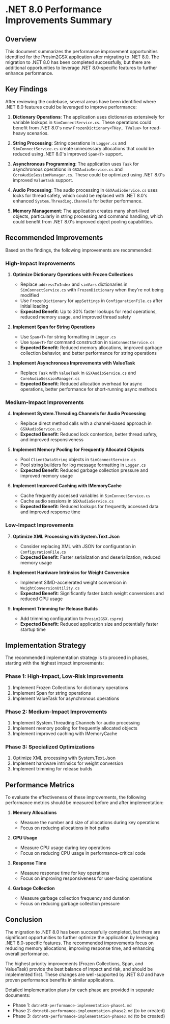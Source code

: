 # .NET 8.0 Performance Improvements Summary

## Overview

This document summarizes the performance improvement opportunities identified for the Prosim2GSX application after migrating to .NET 8.0. The migration to .NET 8.0 has been completed successfully, but there are additional opportunities to leverage .NET 8.0-specific features to further enhance performance.

## Key Findings

After reviewing the codebase, several areas have been identified where .NET 8.0 features could be leveraged to improve performance:

1. **Dictionary Operations**: The application uses dictionaries extensively for variable lookups in `SimConnectService.cs`. These operations could benefit from .NET 8.0's new `FrozenDictionary<TKey, TValue>` for read-heavy scenarios.

2. **String Processing**: String operations in `Logger.cs` and `SimConnectService.cs` create unnecessary allocations that could be reduced using .NET 8.0's improved `Span<T>` support.

3. **Asynchronous Programming**: The application uses `Task` for asynchronous operations in `GSXAudioService.cs` and `CoreAudioSessionManager.cs`. These could be optimized using .NET 8.0's improved `ValueTask` support.

4. **Audio Processing**: The audio processing in `GSXAudioService.cs` uses locks for thread safety, which could be replaced with .NET 8.0's enhanced `System.Threading.Channels` for better performance.

5. **Memory Management**: The application creates many short-lived objects, particularly in string processing and command handling, which could benefit from .NET 8.0's improved object pooling capabilities.

## Recommended Improvements

Based on the findings, the following improvements are recommended:

### High-Impact Improvements

1. **Optimize Dictionary Operations with Frozen Collections**
   - Replace `addressToIndex` and `simVars` dictionaries in `SimConnectService.cs` with `FrozenDictionary` when they're not being modified
   - Use `FrozenDictionary` for `appSettings` in `ConfigurationFile.cs` after initial loading
   - **Expected Benefit**: Up to 30% faster lookups for read operations, reduced memory usage, and improved thread safety

2. **Implement Span<T> for String Operations**
   - Use `Span<T>` for string formatting in `Logger.cs`
   - Use `Span<T>` for command construction in `SimConnectService.cs`
   - **Expected Benefit**: Reduced memory allocations, improved garbage collection behavior, and better performance for string operations

3. **Implement Asynchronous Improvements with ValueTask**
   - Replace `Task` with `ValueTask` in `GSXAudioService.cs` and `CoreAudioSessionManager.cs`
   - **Expected Benefit**: Reduced allocation overhead for async operations, better performance for short-running async methods

### Medium-Impact Improvements

4. **Implement System.Threading.Channels for Audio Processing**
   - Replace direct method calls with a channel-based approach in `GSXAudioService.cs`
   - **Expected Benefit**: Reduced lock contention, better thread safety, and improved responsiveness

5. **Implement Memory Pooling for Frequently Allocated Objects**
   - Pool `ClientDataString` objects in `SimConnectService.cs`
   - Pool string builders for log message formatting in `Logger.cs`
   - **Expected Benefit**: Reduced garbage collection pressure and improved memory usage

6. **Implement Improved Caching with IMemoryCache**
   - Cache frequently accessed variables in `SimConnectService.cs`
   - Cache audio sessions in `GSXAudioService.cs`
   - **Expected Benefit**: Reduced lookups for frequently accessed data and improved response time

### Low-Impact Improvements

7. **Optimize XML Processing with System.Text.Json**
   - Consider replacing XML with JSON for configuration in `ConfigurationFile.cs`
   - **Expected Benefit**: Faster serialization and deserialization, reduced memory usage

8. **Implement Hardware Intrinsics for Weight Conversion**
   - Implement SIMD-accelerated weight conversion in `WeightConversionUtility.cs`
   - **Expected Benefit**: Significantly faster batch weight conversions and reduced CPU usage

9. **Implement Trimming for Release Builds**
   - Add trimming configuration to `Prosim2GSX.csproj`
   - **Expected Benefit**: Reduced application size and potentially faster startup time

## Implementation Strategy

The recommended implementation strategy is to proceed in phases, starting with the highest impact improvements:

### Phase 1: High-Impact, Low-Risk Improvements
1. Implement Frozen Collections for dictionary operations
2. Implement Span<T> for string operations
3. Implement ValueTask for asynchronous operations

### Phase 2: Medium-Impact Improvements
1. Implement System.Threading.Channels for audio processing
2. Implement memory pooling for frequently allocated objects
3. Implement improved caching with IMemoryCache

### Phase 3: Specialized Optimizations
1. Optimize XML processing with System.Text.Json
2. Implement hardware intrinsics for weight conversion
3. Implement trimming for release builds

## Performance Metrics

To evaluate the effectiveness of these improvements, the following performance metrics should be measured before and after implementation:

1. **Memory Allocations**
   - Measure the number and size of allocations during key operations
   - Focus on reducing allocations in hot paths

2. **CPU Usage**
   - Measure CPU usage during key operations
   - Focus on reducing CPU usage in performance-critical code

3. **Response Time**
   - Measure response time for key operations
   - Focus on improving responsiveness for user-facing operations

4. **Garbage Collection**
   - Measure garbage collection frequency and duration
   - Focus on reducing garbage collection pressure

## Conclusion

The migration to .NET 8.0 has been successfully completed, but there are significant opportunities to further optimize the application by leveraging .NET 8.0-specific features. The recommended improvements focus on reducing memory allocations, improving response time, and enhancing overall performance.

The highest priority improvements (Frozen Collections, Span<T>, and ValueTask) provide the best balance of impact and risk, and should be implemented first. These changes are well-supported by .NET 8.0 and have proven performance benefits in similar applications.

Detailed implementation plans for each phase are provided in separate documents:
- Phase 1: `dotnet8-performance-implementation-phase1.md`
- Phase 2: `dotnet8-performance-implementation-phase2.md` (to be created)
- Phase 3: `dotnet8-performance-implementation-phase3.md` (to be created)
